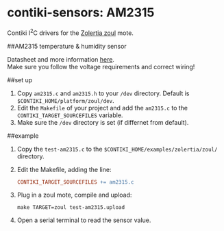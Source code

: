 # contiki-sensors: AM2315

Contiki I<sup>2</sup>C drivers for the [Zolertia zoul](https://github.com/Zolertia/Resources/wiki/The-Zoul-module) mote. 

##AM2315 temperature & humidity sensor

Datasheet and more information [here](https://www.adafruit.com/product/1293).  
Make sure you follow the voltage requirements and correct wiring!


##set up

1. Copy ```am2315.c``` and ```am2315.h``` to your ```/dev``` directory. Default is ```$CONTIKI_HOME/platform/zoul/dev```.
2. Edit the ```Makefile``` of your   project and add the ```am2315.c``` to the ```CONTIKI_TARGET_SOURCEFILES``` variable.
3. Make sure the ```/dev``` directory is set (if differnet from default).

##example
1. Copy the ```test-am2315.c``` to the ```$CONTIKI_HOME/examples/zolertia/zoul/``` directory.
2. Edit the Makefile, adding the line: 

	```Makefile
	CONTIKI_TARGET_SOURCEFILES += am2315.c
	```
3. Plug in a zoul mote, compile and upload:

	```shell
	make TARGET=zoul test-am2315.upload
	```
4. Open a serial terminal to read the sensor value.


